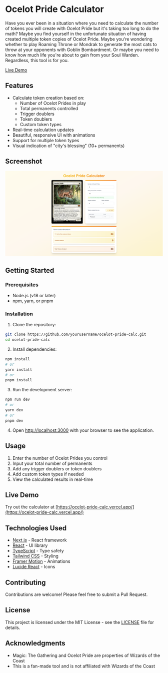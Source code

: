 # Ocelot Pride Calculator

Have you ever been in a situation where you need to calculate the number of tokens you will create with Ocelot Pride but it's taking too long to do the math? Maybe you find yourself in the unfortunate situation of having created multiple token copies of Ocelot Pride. Maybe you're wondering whether to play Roaming Throne or Mondrak to generate the most cats to throw at your opponents with Goblin Bombardment. Or maybe you need to know how much life you're about to gain from your Soul Warden. Regardless, this tool is for you.

[Live Demo](https://ocelot-pride-calc.vercel.app/)

## Features

- Calculate token creation based on:
  - Number of Ocelot Prides in play
  - Total permanents controlled
  - Trigger doublers
  - Token doublers
  - Custom token types
- Real-time calculation updates
- Beautiful, responsive UI with animations
- Support for multiple token types
- Visual indication of "city's blessing" (10+ permanents)

## Screenshot

![Ocelot Pride Calculator Screenshot](./public/screenshot.png)

## Getting Started

### Prerequisites

- Node.js (v18 or later)
- npm, yarn, or pnpm

### Installation

1. Clone the repository:

```bash
git clone https://github.com/yourusername/ocelot-pride-calc.git
cd ocelot-pride-calc
```

2. Install dependencies:

```bash
npm install
# or
yarn install
# or
pnpm install
```

3. Run the development server:

```bash
npm run dev
# or
yarn dev
# or
pnpm dev
```

4. Open [http://localhost:3000](http://localhost:3000) with your browser to see the application.

## Usage

1. Enter the number of Ocelot Prides you control
2. Input your total number of permanents
3. Add any trigger doublers or token doublers
4. Add custom token types if needed
5. View the calculated results in real-time

## Live Demo

Try out the calculator at [https://ocelot-pride-calc.vercel.app/](https://ocelot-pride-calc.vercel.app/)

## Technologies Used

- [Next.js](https://nextjs.org/) - React framework
- [React](https://reactjs.org/) - UI library
- [TypeScript](https://www.typescriptlang.org/) - Type safety
- [Tailwind CSS](https://tailwindcss.com/) - Styling
- [Framer Motion](https://www.framer.com/motion/) - Animations
- [Lucide React](https://lucide.dev/) - Icons

## Contributing

Contributions are welcome! Please feel free to submit a Pull Request.

## License

This project is licensed under the MIT License - see the [LICENSE](LICENSE) file for details.

## Acknowledgments

- Magic: The Gathering and Ocelot Pride are properties of Wizards of the Coast
- This is a fan-made tool and is not affiliated with Wizards of the Coast

